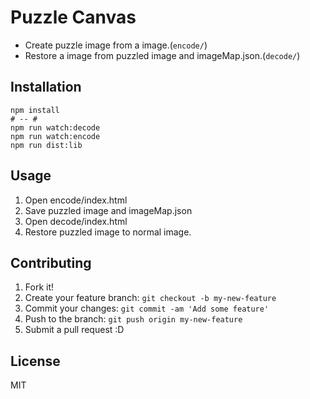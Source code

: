 # Puzzle Canvas

- Create puzzle image from a image.(`encode/`)
- Restore a image from puzzled image and imageMap.json.(`decode/`)

## Installation

```
npm install
# -- #
npm run watch:decode
npm run watch:encode
npm run dist:lib
```

## Usage

1. Open encode/index.html
2. Save puzzled image and imageMap.json
3. Open decode/index.html
4. Restore puzzled image to normal image.

## Contributing

1. Fork it!
2. Create your feature branch: `git checkout -b my-new-feature`
3. Commit your changes: `git commit -am 'Add some feature'`
4. Push to the branch: `git push origin my-new-feature`
5. Submit a pull request :D

## License

MIT